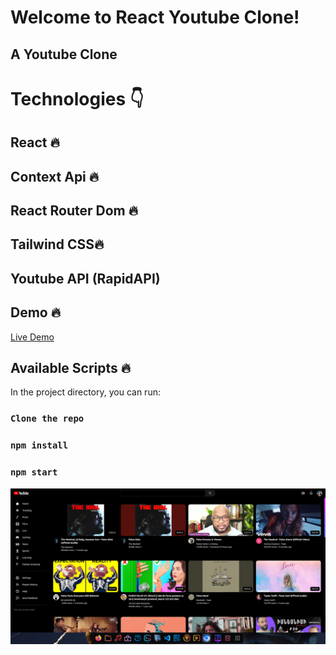 # Welcome to React Youtube Clone!

## A Youtube Clone

# Technologies 👇

## React 🔥

## Context Api 🔥

## React Router Dom 🔥

## Tailwind CSS🔥

## Youtube API (RapidAPI)

## Demo 🔥

<a href="" target="_blank">Live Demo</a>

## Available Scripts 🔥

In the project directory, you can run:

### `Clone the repo`

### `npm install`

### `npm start`



<div  align="center"  id="top">
<img  src="./preview.png"  alt="Youtube Clone" />
</div>
